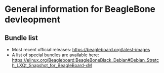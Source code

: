 # General information for BeagleBone devleopment

## Bundle list
- Most recent official releases: https://beagleboard.org/latest-images
- A list of special bundles are available here: https://elinux.org/Beagleboard:BeagleBoneBlack_Debian#Debian_Stretch_LXQt_Snapshot_for_BeagleBoard-xM